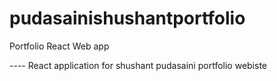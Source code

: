 # pudasainishushantportfolio
Portfolio React Web app 


---- React application for shushant pudasaini portfolio webiste
